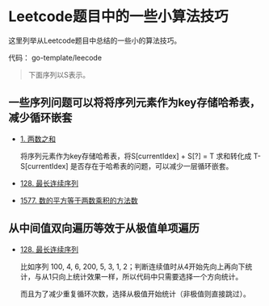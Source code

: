 # Leetcode题目中的一些小算法技巧

这里列举从Leetcode题目中总结的一些小的算法技巧。

代码： go-template/leecode

> 下面序列以S表示。



## 一些序列问题可以将将序列元素作为key存储哈希表，减少循环嵌套

+ [1. 两数之和](https://leetcode.cn/problems/two-sum/)

  将序列元素作为key存储哈希表，将S[currentIdex] + S[?] = T 求和转化成 T- S[currentIdex] 是否存在于哈希表的问题，可以减少一层循环嵌套。

+ [128. 最长连续序列](https://leetcode.cn/problems/longest-consecutive-sequence/)

+ [1577. 数的平方等于两数乘积的方法数](https://leetcode.cn/problems/number-of-ways-where-square-of-number-is-equal-to-product-of-two-numbers/)

##  从中间值双向遍历等效于从极值单项遍历

+ [128. 最长连续序列](https://leetcode.cn/problems/longest-consecutive-sequence/)

  比如序列 100, 4, 6, 200, 5, 3, 1, 2；判断连续值时从4开始先向上再向下统计，与从1只向上统计效果一样，所以代码中只需要选择一个方向统计。

  而且为了减少重复循环次数，选择从极值开始统计（非极值则直接跳过）。


